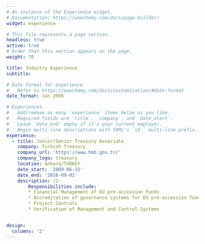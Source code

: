 ```yaml
---
# An instance of the Experience widget.
# Documentation: https://wowchemy.com/docs/page-builder/
widget: experience

# This file represents a page section.
headless: true
active: true
# Order that this section appears on the page.
weight: 70

title: Industry Experience
subtitle:

# Date format for experience
#   Refer to https://wowchemy.com/docs/customization/#date-format
date_format: Jan 2006

# Experiences.
#   Add/remove as many `experience` items below as you like.
#   Required fields are `title`, `company`, and `date_start`.
#   Leave `date_end` empty if it's your current employer.
#   Begin multi-line descriptions with YAML's `|2-` multi-line prefix.
experience:
  - title: Junior/Senior Treasury Associate
    company: Turkish Treasury
    company_url: 'https://www.hmb.gov.tr/'
    company_logo: treasury
    location: Ankara/TURKEY
    date_start: '2009-06-15'
    date_end: '2016-09-01'
    description: |2-
        Responsibilities include:
        * Financial Management of EU pre-accession funds
        * Accreditation of governance systems for EU pre-accession funds 
        * Project Controls
        * Verification of Management and Control Systems


design:
  columns: '2'
---
```

